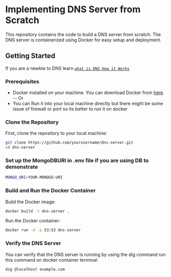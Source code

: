 # Implementing DNS Server from Scratch

This repository contains the code to build a DNS server from scratch. The DNS server is containerized using Docker for easy setup and deployment.

## Getting Started

If you are a newbie to DNS learn [`what is DNS How it Works`](https://medium.com/@aniketghavte/mongodb-aggregation-pipelines-dbdcac9d3a49)


### Prerequisites

- Docker installed on your machine. You can download Docker from [here](https://www.docker.com/products/docker-desktop).
-- Or
- You can Run it into your local machine directly but there might be some issue of firewall or port so its better to run it on docker

### Clone the Repository

First, clone the repository to your local machine:

```sh
git clone https://github.com/yourusername/dns-server.git
cd dns-server
```

### Set up the MongoDBURI in .env file if you are using DB to demonstrate

```sh
MONGO_URI=YOUR-MONOGO-URI
```

### Build and Run the Docker Container

Build the Docker image:
```sh
docker build -t dns-server .
```

Run the Docker container:
```sh
docker run -d -p 53:53 dns-server
```

### Verify the DNS Server
You can verify that the DNS server is running by using the dig command run this command on docker container terminal:
```sh
dig @localhost example.com
```


